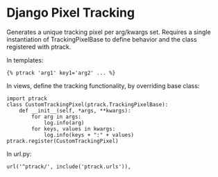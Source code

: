 # Django Pixel Tracking

Generates a unique tracking pixel per arg/kwargs set. Requires a single instantiation of TrackingPixelBase to define behavior and the class registered with ptrack.

In templates:
    
    {% ptrack 'arg1' key1='arg2' ... %}

In views, define the tracking functionality, by overriding base class:
    
    import ptrack
    class CustomTrackingPixel(ptrack.TrackingPixelBase):
        def __init__(self, *args, **kwargs):
            for arg in args:
                log.info(arg)
            for keys, values in kwargs:
                log.info(keys + ":" + values)
    ptrack.register(CustomTrackingPixel)
    
In url.py:

    url('^ptrack/', include('ptrack.urls')),